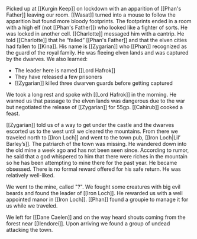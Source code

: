 Picked up at [[Kurgin Keep]] on lockdown with an apparition of [[Phan's Father]] leaving our room. [[Wasat]] turned into a mouse to follow the apparition but found more bloody footprints. The footprints ended in a room with a high elf (not [[Phan's Father]]) who looked like a fighter of sorts. He was locked in another cell. [[Charlotte]] messaged him with a cantrip. He told [[Charlotte]] that he “failed” [[Phan's Father]] and that the elven cities had fallen to [[Kina]]. His name is [[Zygarian]] who [[Phan]] recognized as the guard of the royal family. He was fleeing elven lands and was captured by the dwarves. We also learned:
* The leader here is named [[Lord Hafrok]]
* They have released a few prisoners
* [[Zygarian]] killed three dwarven guards before getting captured

We took a long rest and spoke with [[Lord Hafrok]] in the morning. He warned us that passage to the elven lands was dangerous due to the war but negotiated the release of [[Zygarian]] for 55gp. [[Cahirub]] cooked a feast.

[[Zygarian]] told us of a way to get under the castle and the dwarves escorted us to the west until we cleared the mountains. From there we traveled north to [[Iron Loch]] and went to the town pub, [[Iron Loch|Lil’ Barley’s]]. The patriarch of the town was missing. He wandered down into the old mine a week ago and has not been seen since. According to rumor, he said that a god whispered to him that there were riches in the mountain so he has been attempting to mine there for the past year. He became obsessed. There is no formal reward offered for his safe return. He was relatively well-liked.

We went to the mine, called "?". We fought some creatures with big evil beards and found the leader of [[Iron Loch]]. He rewarded us with a well appointed manor in [[Iron Loch]]. [[Phan]] found a groupie to manage it for us while we traveled.

We left for [[Dane Caelen]] and on the way heard shouts coming from the forest near [[Ilendorei]]. Upon arriving we found a group of undead attacking the town.
